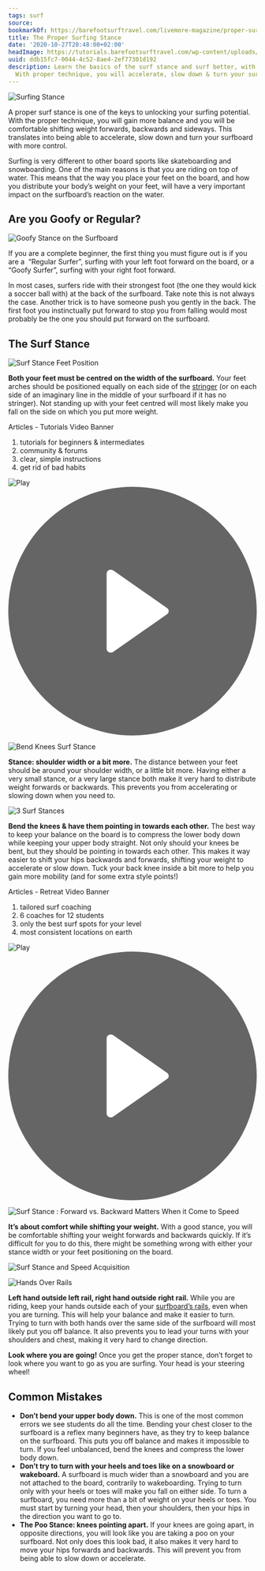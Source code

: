 ```yaml
---
tags: surf
source:
bookmarkOf: https://barefootsurftravel.com/livemore-magazine/proper-surfing-stance
title: The Proper Surfing Stance
date: '2020-10-27T20:48:00+02:00'
headImage: https://tutorials.barefootsurftravel.com/wp-content/uploads/2021/06/The-Proper-Surfing-Stance.jpeg
uuid: ddb15fc7-0044-4c52-8ae4-2ef77301d192
description: Learn the basics of the surf stance and surf better, with more style!
  With proper technique, you will accelerate, slow down & turn your surfboard properly.
---
```


![Surfing Stance](https://tutorials.barefootsurftravel.com/wp-content/uploads/2021/06/6062a36dfd35e93a87c1dd2e_Intro.png)

A proper surf stance is one of the keys to unlocking your surfing potential. With the proper technique, you will gain more balance and you will be comfortable shifting weight forwards, backwards and sideways. This translates into being able to accelerate, slow down and turn your surfboard with more control.

Surfing is very different to other board sports like skateboarding and snowboarding. One of the main reasons is that you are riding on top of water. This means that the way you place your feet on the board, and how you distribute your body’s weight on your feet, will have a very important impact on the surfboard’s reaction on the water.

**Are you Goofy or Regular?**
-----------------------------

![Goofy Stance on the Surfboard](https://tutorials.barefootsurftravel.com/wp-content/uploads/2021/06/6062a36de2ad2f3ab799f249_Goofy-vs-Regular.png)

If you are a complete beginner, the first thing you must figure out is if you are a  “Regular Surfer”, surfing with your left foot forward on the board, or a “Goofy Surfer”, surfing with your right foot forward.

In most cases, surfers ride with their strongest foot (the one they would kick a soccer ball with) at the back of the surfboard. Take note this is not always the case. Another trick is to have someone push you gently in the back. The first foot you instinctually put forward to stop you from falling would most probably be the one you should put forward on the surfboard.

**The Surf Stance**
-------------------

![Surf Stance Feet Position](https://tutorials.barefootsurftravel.com/wp-content/uploads/2021/06/6062a36d25e01772d62e3c5a_Feet-Centered.png)

**Both your feet must be centred on the width of the surfboard.** Your feet arches should be positioned equally on each side of the [stringer](https://tutorials.barefootsurftravel.com/wp-content/uploads/2021/07/Stringer.png) (or on each side of an imaginary line in the middle of your surfboard if it has no stringer). Not standing up with your feet centred will most likely make you fall on the side on which you put more weight.

Articles - Tutorials Video Banner

1.  tutorials for beginners & intermediates
2.  community & forums
3.  clear, simple instructions
4.  get rid of bad habits

![Play](//tutorials.barefootsurftravel.com/wp-content/uploads/slider31/articletutorialbanner.jpg)![Play](data:image/svg+xml;base64,PHN2ZyB4bWxucz0iaHR0cDovL3d3dy53My5vcmcvMjAwMC9zdmciIHZpZXdCb3g9IjAgMCA0OCA0OCI+CiAgICA8Y2lyY2xlIGN4PSIyNCIgY3k9IjI0IiByPSIyNCIgZmlsbD0iIzAwMCIgb3BhY2l0eT0iLjYiLz4KICAgIDxwYXRoIGZpbGw9IiNGRkYiCiAgICAgICAgICBkPSJNMTkuOCAzMmMtLjEyNCAwLS4yNDctLjAyOC0uMzYtLjA4LS4yNjQtLjExNi0uNDM2LS4zNzUtLjQ0LS42NjRWMTYuNzQ0Yy4wMDUtLjI5LjE3Ni0uNTUuNDQtLjY2Ni4yNzMtLjEyNi41OTItLjEuODQuMDdsMTAuNCA3LjI1N2MuMi4xMzIuMzIuMzU1LjMyLjU5NXMtLjEyLjQ2My0uMzIuNTk1bC0xMC40IDcuMjU2Yy0uMTQuMS0uMzEuMTUtLjQ4LjE1eiIvPgo8L3N2Zz4=)

![Bend Knees Surf Stance](https://tutorials.barefootsurftravel.com/wp-content/uploads/2021/06/6062a36d7cc8fc8e23fcbbab_Space-between-legs.png)

**Stance: shoulder width or a bit more.** The distance between your feet should be around your shoulder width, or a little bit more. Having either a very small stance, or a very large stance both make it very hard to distribute weight forwards or backwards. This prevents you from accelerating or slowing down when you need to.

![3 Surf Stances](https://tutorials.barefootsurftravel.com/wp-content/uploads/2021/06/6062a36dd75b9051a91f0656_Knees-Bent.png)

**Bend the knees & have them pointing in towards each other.** The best way to keep your balance on the board is to compress the lower body down while keeping your upper body straight. Not only should your knees be bent, but they should be pointing in towards each other. This makes it way easier to shift your hips backwards and forwards, shifting your weight to accelerate or slow down. Tuck your back knee inside a bit more to help you gain more mobility (and for some extra style points!)

Articles - Retreat Video Banner

1.  tailored surf coaching
2.  6 coaches for 12 students
3.  only the best surf spots for your level
4.  most consistent locations on earth

![Play](https://i.vimeocdn.com/video/731491274-243133e0aa740b6fdecaae649e181ff87ddca79236179602953e5c796aa70fe8-d_1280)![Play](data:image/svg+xml;base64,PHN2ZyB4bWxucz0iaHR0cDovL3d3dy53My5vcmcvMjAwMC9zdmciIHZpZXdCb3g9IjAgMCA0OCA0OCI+CiAgICA8Y2lyY2xlIGN4PSIyNCIgY3k9IjI0IiByPSIyNCIgZmlsbD0iIzAwMCIgb3BhY2l0eT0iLjYiLz4KICAgIDxwYXRoIGZpbGw9IiNGRkYiCiAgICAgICAgICBkPSJNMTkuOCAzMmMtLjEyNCAwLS4yNDctLjAyOC0uMzYtLjA4LS4yNjQtLjExNi0uNDM2LS4zNzUtLjQ0LS42NjRWMTYuNzQ0Yy4wMDUtLjI5LjE3Ni0uNTUuNDQtLjY2Ni4yNzMtLjEyNi41OTItLjEuODQuMDdsMTAuNCA3LjI1N2MuMi4xMzIuMzIuMzU1LjMyLjU5NXMtLjEyLjQ2My0uMzIuNTk1bC0xMC40IDcuMjU2Yy0uMTQuMS0uMzEuMTUtLjQ4LjE1eiIvPgo8L3N2Zz4=)

![Surf Stance : Forward vs. Backward Matters When it Come to Speed](https://tutorials.barefootsurftravel.com/wp-content/uploads/2021/06/6062a36d25e017d3a72e3c5b_Brake-Acceleration.png)

**It’s about comfort while shifting your weight.** With a good stance, you will be comfortable shifting your weight forwards and backwards quickly. If it’s difficult for you to do this, there might be something wrong with either your stance width or your feet positioning on the board.

![Surf Stance and Speed Acquisition](https://tutorials.barefootsurftravel.com/wp-content/uploads/2021/06/6070251c07d2d84e987de9ed_IMG_2096-2Fade-2200x800-1.jpeg)

![Hands Over Rails](https://tutorials.barefootsurftravel.com/wp-content/uploads/2021/06/6062a36d314e8f336ab42937_Hands-Over-rails-2.png)

**Left hand outside left rail, right hand outside right rail.** While you are riding, keep your hands outside each of your [surfboard’s rails](https://tutorials.barefootsurftravel.com/wp-content/uploads/2021/07/Rails.png), even when you are turning. This will help your balance and make it easier to turn. Trying to turn with both hands over the same side of the surfboard will most likely put you off balance. It also prevents you to lead your turns with your shoulders and chest, making it very hard to change direction.

‍**Look where you are going!** Once you get the proper stance, don’t forget to look where you want to go as you are surfing. Your head is your steering wheel!

**Common Mistakes**
-------------------

*   **Don’t bend your upper body down.** This is one of the most common errors we see students do all the time. Bending your chest closer to the surfboard is a reflex many beginners have, as they try to keep balance on the surfboard. This puts you off balance and makes it impossible to turn. If you feel unbalanced, bend the knees and compress the lower body down.
*   **Don’t try to turn with your heels and toes like on a snowboard or wakeboard.** A surfboard is much wider than a snowboard and you are not attached to the board, contrarily to wakeboarding. Trying to turn only with your heels or toes will make you fall on either side. To turn a surfboard, you need more than a bit of weight on your heels or toes. You must start by turning your head, then your shoulders, then your hips in the direction you want to go to.
*   **The Poo Stance: knees pointing apart.** If your knees are going apart, in opposite directions, you will look like you are taking a poo on your surfboard. Not only does this look bad, it also makes it very hard to move your hips forwards and backwards. This will prevent you from being able to slow down or accelerate.